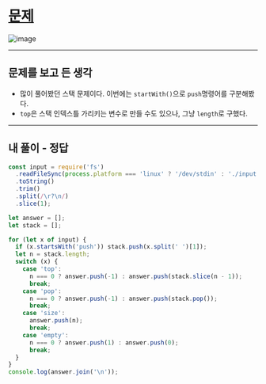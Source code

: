 # [문제](https://www.acmicpc.net/problem/10828)
![image](https://github.com/user-attachments/assets/5bfcd4e5-88dd-40dd-b645-d920dcf8789b)

---
## 문제를 보고 든 생각
- 많이 풀어봤던 스택 문제이다. 이번에는 `startWith()`으로 `push`명령어를 구분해봤다.
- `top`은 스택 인덱스틀 가리키는 변수로 만들 수도 있으나, 그냥 `length`로 구했다.

---
## 내 풀이 - 정답
```javascript
const input = require('fs')
  .readFileSync(process.platform === 'linux' ? '/dev/stdin' : './input.txt')
  .toString()
  .trim()
  .split(/\r?\n/)
  .slice(1);

let answer = [];
let stack = [];

for (let x of input) {
  if (x.startsWith('push')) stack.push(x.split(' ')[1]);
  let n = stack.length;
  switch (x) {
    case 'top':
      n === 0 ? answer.push(-1) : answer.push(stack.slice(n - 1));
      break;
    case 'pop':
      n === 0 ? answer.push(-1) : answer.push(stack.pop());
      break;
    case 'size':
      answer.push(n);
      break;
    case 'empty':
      n === 0 ? answer.push(1) : answer.push(0);
      break;
  }
}
console.log(answer.join('\n'));
```
